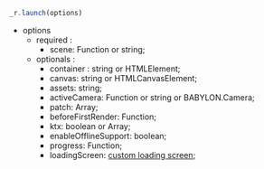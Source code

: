 ```js
_r.launch(options)
```

* options
    * required :
        * scene: Function or string;
    * optionals :
        * container : string or HTMLElement;
        * canvas: string or HTMLCanvasElement;
        * assets: string;
        * activeCamera: Function or string or BABYLON.Camera;
        * patch: Array<any>;
        * beforeFirstRender: Function;
        * ktx: boolean or Array<string>;
        * enableOfflineSupport: boolean;
        * progress: Function;
        * loadingScreen: [custom loading screen](https://doc.babylonjs.com/how_to/creating_a_custom_loading_screen);

